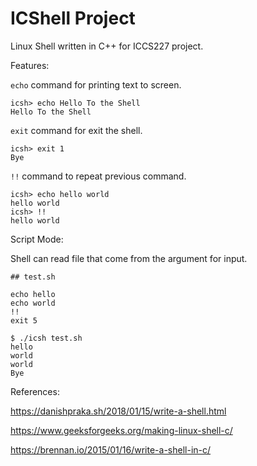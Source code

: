 # ICShell Project

Linux Shell written in C++ for ICCS227 project.

Features:

```echo``` command for printing text to screen.

```shell
icsh> echo Hello To the Shell
Hello To the Shell
```

`exit` command for exit the shell.

```shell
icsh> exit 1
Bye
```

`!!` command to repeat previous command.

```shell
icsh> echo hello world
hello world
icsh> !!
hello world
```

Script Mode:

Shell can read file that come from the argument for input.

```shell
## test.sh

echo hello
echo world
!!
exit 5
```



```shell
$ ./icsh test.sh
hello
world
world
Bye
```

References:

https://danishpraka.sh/2018/01/15/write-a-shell.html

https://www.geeksforgeeks.org/making-linux-shell-c/

https://brennan.io/2015/01/16/write-a-shell-in-c/

